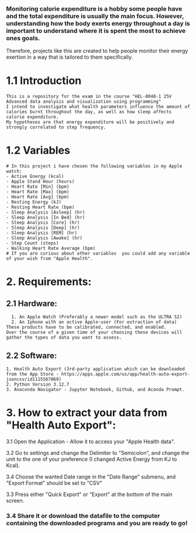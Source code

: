 ### Monitoring calorie expenditure is a hobby some people have and the total expenditure is usually the main focus. However, understanding how the body exerts energy throughout a day is important to understand where it is spent the most to achieve ones goals.
Therefore, projects like this are created to help people monitor their energy exertion in a way that is tailored to them specifically.

# 1.1 Introduction
    This is a repository for the exam in the course "HEL-8048-1 25V Advanced data analysis and visualization using programming"
    I intend to investigate what health parameters influence the amount of calories burnt throughout the day, as well as how sleep affects calorie expenditure.
    My hypotheses are that energy expenditure will be positively and strongly correlated to step frequency.

# 1.2 Variables
    # In this project i have chosen the following variables in my Apple watch:
    - Active Energy (kcal)
    - Apple Stand Hour (hours)
    - Heart Rate [Min] (bpm)
    - Heart Rate [Max] (bpm)
    - Heart Rate [Avg] (bpm)
    - Resting Energy (kJ)
    - Resting Heart Rate (bpm)
    - Sleep Analysis [Asleep] (hr)
    - Sleep Analysis [In Bed] (hr)
    - Sleep Analysis [Core] (hr)
    - Sleep Analysis [Deep] (hr)
    - Sleep Analysis [REM] (hr)
    - Sleep Analysis [Awake] (hr)
    - Step Count (steps)
    - Walking Heart Rate Average (bpm)
    # If you are curious about other variables  you could add any variable of your wish from "Apple Health".
    

# 2. Requirements:
## 2.1 Hardware:
      1. An Apple Watch (Preferably a newer model such as the ULTRA S2)
      2. An Iphone with an active Apple-user (For extraction of data)
    These products have to be calibrated, connected, and enabled.
    Over the course of a given time of your choosing these devices will gather the types of data you want to assess.
    
## 2.2 Software:
    1. Health Auto Export (3rd-party application which can be downloaded from the App Store - https://apps.apple.com/us/app/health-auto-export-jsoncsv/id1115567069)
    2. Python Version 3.12.7 
    3. Anaconda Navigator - Jupyter Notebook, Github, and Aconda Prompt.

# 3. How to extract your data from "Health Auto Export":
3.1 Open the Application - Allow it to access your "Apple Health data".

3.2 Go to settings and change the Delimiter to "Semicolon", and change the unit to the one of your preference (I changed Active Energy from KJ to Kcal).

3.4 Choose the wanted Date range in the "Date Range" submenu, and "Export Format" should be set to "CSV"

3.3 Press either "Quick Export" or "Export" at the bottom of the main screen.

### 3.4 Share it or download the datafile to the computer containing the downloaded programs and you are ready to go!
